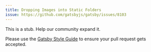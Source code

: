 ```yaml
---
title: Dropping Images into Static Folders
issue: https://github.com/gatsbyjs/gatsby/issues/8103
---
```


This is a stub. Help our community expand it.

Please use the [Gatsby Style Guide](/docs/gatsby-style-guide/) to ensure your
pull request gets accepted.
